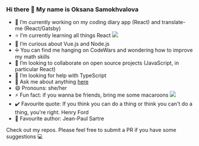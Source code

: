 ### Hi there 👋 My name is Oksana Samokhvalova


- 🔭 I’m currently working on my coding diary app (React) and translate-me (React/Gatsby) 
- :star: I’m currently learning all things React <img src="https://img.icons8.com/plasticine/20/000000/react.png"/> 
- 🌱 I’m curious about Vue.js and Node.js
- :heavy_division_sign: You can find me hanging on CodeWars and wondering how to improve my math skills
- 👯 I’m looking to collaborate on open source projects (JavaScript, in particular React)
- 🤔 I’m looking for help with TypeScript
- 💬 Ask me about anything <a href="https://twitter.com/oksanadev">here</a>
- 😄 Pronouns: she/her
- ⚡ Fun fact: if you wanna be friends, bring me some macaroons <img src="https://img.icons8.com/ios/20/000000/macaron.png"/>
- :heavy_check_mark: Favourite quote: If you think you can do a thing or think you can't do a thing, you're right. Henry Ford
- :book: Favourite author: Jean-Paul Sartre

Check out my repos. Please feel free to submit a PR if you have some suggestions :computer:
